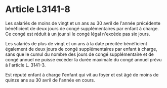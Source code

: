 # Article L3141-8

Les salariés de moins de vingt et un ans au 30 avril de l'année précédente bénéficient de deux jours de congé supplémentaires par enfant à charge. Ce congé est réduit à un jour si le congé légal n'excède pas six jours.

Les salariés de plus de vingt et un ans à la date précitée bénéficient également de deux jours de congé supplémentaires par enfant à charge, sans que le cumul du nombre des jours de congé supplémentaire et de congé annuel ne puisse excéder la durée maximale du congé annuel prévu à l'article L. 3141-3.

Est réputé enfant à charge l'enfant qui vit au foyer et est âgé de moins de quinze ans au 30 avril de l'année en cours.
